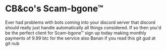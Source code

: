 # CB&co's Scam-bgone™

Ever had problems with bots coming into your discord server that discord should really just handle automatically all things considered. If so then you'd be the perfect client for Scam-bgone™ sign up today making monthly payments of 9.99 btc for the service also Banan if you read this git gud at git nub
